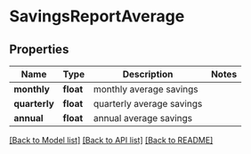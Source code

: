 # SavingsReportAverage

## Properties
Name | Type | Description | Notes
------------ | ------------- | ------------- | -------------
**monthly** | **float** | monthly average savings | 
**quarterly** | **float** | quarterly average savings | 
**annual** | **float** | annual average savings | 

[[Back to Model list]](../README.md#documentation-for-models) [[Back to API list]](../README.md#documentation-for-api-endpoints) [[Back to README]](../README.md)

